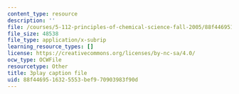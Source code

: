 ```yaml
---
content_type: resource
description: ''
file: /courses/5-112-principles-of-chemical-science-fall-2005/88f4469516325553bef970903983f90d_QyishgPCBfg.vtt
file_size: 48538
file_type: application/x-subrip
learning_resource_types: []
license: https://creativecommons.org/licenses/by-nc-sa/4.0/
ocw_type: OCWFile
resourcetype: Other
title: 3play caption file
uid: 88f44695-1632-5553-bef9-70903983f90d
---
```

